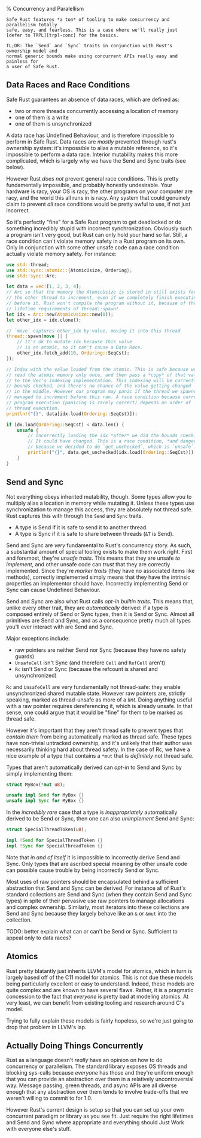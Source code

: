 % Concurrency and Paralellism

```Not sure if I want this
Safe Rust features *a ton* of tooling to make concurrency and parallelism totally
safe, easy, and fearless. This is a case where we'll really just
[defer to TRPL][trpl-conc] for the basics.

TL;DR: The `Send` and `Sync` traits in conjunction with Rust's ownership model and
normal generic bounds make using concurrent APIs really easy and painless for
a user of Safe Rust.
```

## Data Races and Race Conditions

Safe Rust guarantees an absence of data races, which are defined as:

* two or more threads concurrently accessing a location of memory
* one of them is a write
* one of them is unsynchronized

A data race has Undefined Behaviour, and is therefore impossible to perform
in Safe Rust. Data races are *mostly* prevented through rust's ownership system:
it's impossible to alias a mutable reference, so it's impossible to perform a
data race. Interior mutability makes this more complicated, which is largely why
we have the Send and Sync traits (see below).

However Rust *does not* prevent general race conditions. This is
pretty fundamentally impossible, and probably honestly undesirable. Your hardware
is racy, your OS is racy, the other programs on your computer are racy, and the
world this all runs in is racy. Any system that could genuinely claim to prevent
*all* race conditions would be pretty awful to use, if not just incorrect.

So it's perfectly "fine" for a Safe Rust program to get deadlocked or do
something incredibly stupid with incorrect synchronization. Obviously such a
program isn't very good, but Rust can only hold your hand so far. Still, a
race condition can't violate memory safety in a Rust program on
its own. Only in conjunction with some other unsafe code can a race condition
actually violate memory safety. For instance:

```rust
use std::thread;
use std::sync::atomic::{AtomicUsize, Ordering};
use std::sync::Arc;

let data = vec![1, 2, 3, 4];
// Arc so that the memory the AtomicUsize is stored in still exists for
// the other thread to increment, even if we completely finish executing
// before it. Rust won't compile the program without it, because of the
// lifetime requirements of thread::spawn!
let idx = Arc::new(AtomicUsize::new(0));
let other_idx = idx.clone();

// `move` captures other_idx by-value, moving it into this thread
thread::spawn(move || {
    // It's ok to mutate idx because this value
    // is an atomic, so it can't cause a Data Race.
    other_idx.fetch_add(10, Ordering::SeqCst);
});

// Index with the value loaded from the atomic. This is safe because we
// read the atomic memory only once, and then pass a *copy* of that value
// to the Vec's indexing implementation. This indexing will be correctly
// bounds checked, and there's no chance of the value getting changed
// in the middle. However our program may panic if the thread we spawned
// managed to increment before this ran. A race condition because correct
// program execution (panicing is rarely correct) depends on order of
// thread execution.
println!("{}", data[idx.load(Ordering::SeqCst)]);

if idx.load(Ordering::SeqCst) < data.len() {
    unsafe {
        // Incorrectly loading the idx *after* we did the bounds check.
        // It could have changed. This is a race condition, *and dangerous*
        // because we decided to do `get_unchecked`, which is `unsafe`.
        println!("{}", data.get_unchecked(idx.load(Ordering::SeqCst)));
    }
}
```

## Send and Sync

Not everything obeys inherited mutability, though. Some types allow you to multiply
alias a location in memory while mutating it. Unless these types use synchronization
to manage this access, they are absolutely not thread safe. Rust captures this with
through the `Send` and `Sync` traits.

* A type is Send if it is safe to send it to another thread.
* A type is Sync if it is safe to share between threads (`&T` is Send).

Send and Sync are *very* fundamental to Rust's concurrency story. As such, a
substantial amount of special tooling exists to make them work right. First and
foremost, they're *unsafe traits*. This means that they are unsafe *to implement*,
and other unsafe code can *trust* that they are correctly implemented. Since
they're *marker traits* (they have no associated items like methods), correctly
implemented simply means that they have the intrinsic properties an implementor
should have. Incorrectly implementing Send or Sync can cause Undefined Behaviour.

Send and Sync are also what Rust calls *opt-in builtin traits*.
This means that, unlike every other trait, they are *automatically* derived:
if a type is composed entirely of Send or Sync types, then it is Send or Sync.
Almost all primitives are Send and Sync, and as a consequence pretty much
all types you'll ever interact with are Send and Sync.

Major exceptions include:
* raw pointers are neither Send nor Sync (because they have no safety guards)
* `UnsafeCell` isn't Sync (and therefore `Cell` and `RefCell` aren't)
* `Rc` isn't Send or Sync (because the refcount is shared and unsynchronized)

`Rc` and `UnsafeCell` are very fundamentally not thread-safe: they enable
unsynchronized shared mutable state. However raw pointers are, strictly speaking,
marked as thread-unsafe as more of a *lint*. Doing anything useful
with a raw pointer requires dereferencing it, which is already unsafe. In that
sense, one could argue that it would be "fine" for them to be marked as thread safe.

However it's important that they aren't thread safe to prevent types that
*contain them* from being automatically marked as thread safe. These types have
non-trivial untracked ownership, and it's unlikely that their author was
necessarily thinking hard about thread safety. In the case of Rc, we have a nice
example of a type that contains a `*mut` that is *definitely* not thread safe.

Types that aren't automatically derived can *opt-in* to Send and Sync by simply
implementing them:

```rust
struct MyBox(*mut u8);

unsafe impl Send for MyBox {}
unsafe impl Sync for MyBox {}
```

In the *incredibly rare* case that a type is *inappropriately* automatically
derived to be Send or Sync, then one can also *unimplement* Send and Sync:

```rust
struct SpecialThreadToken(u8);

impl !Send for SpecialThreadToken {}
impl !Sync for SpecialThreadToken {}
```

Note that *in and of itself* it is impossible to incorrectly derive Send and Sync.
Only types that are ascribed special meaning by other unsafe code can possible cause
trouble by being incorrectly Send or Sync.

Most uses of raw pointers should be encapsulated behind a sufficient abstraction
that Send and Sync can be derived. For instance all of Rust's standard
collections are Send and Sync (when they contain Send and Sync types)
in spite of their pervasive use raw pointers to
manage allocations and complex ownership. Similarly, most iterators into these
collections are Send and Sync because they largely behave like an `&` or `&mut`
into the collection.

TODO: better explain what can or can't be Send or Sync. Sufficient to appeal
only to data races?

## Atomics

Rust pretty blatantly just inherits LLVM's model for atomics, which in turn is
largely based off of the C11 model for atomics. This is not due these models
being particularly excellent or easy to understand. Indeed, these models are
quite complex and are known to have several flaws. Rather, it is a pragmatic
concession to the fact that *everyone* is pretty bad at modeling atomics. At very
least, we can benefit from existing tooling and research around C's model.

Trying to fully explain these models is fairly hopeless, so we're just going to
drop that problem in LLVM's lap.

## Actually Doing Things Concurrently

Rust as a language doesn't *really* have an opinion on how to do concurrency or
parallelism. The standard library exposes OS threads and blocking sys-calls
because *everyone* has those and they're uniform enough that you can provide
an abstraction over them in a relatively uncontroversial way. Message passing,
green threads, and async APIs are all diverse enough that any abstraction over
them tends to involve trade-offs that we weren't willing to commit to for 1.0.

However Rust's current design is setup so that you can set up your own
concurrent paradigm or library as you see fit. Just require the right
lifetimes and Send and Sync where appropriate and everything should Just Work
with everyone else's stuff.




[llvm-conc]: http://llvm.org/docs/Atomics.html
[trpl-conc]: https://doc.rust-lang.org/book/concurrency.html
